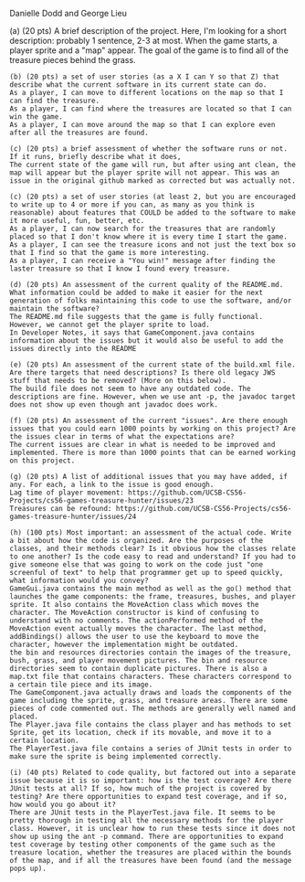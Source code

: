 Danielle Dodd and George Lieu


(a) (20 pts) A brief description of the project. Here, I'm looking for a short description: probably 1 sentence, 2-3 at most.
    When the game starts, a player sprite and a "map" appear. The goal of the game is to find all of the treasure pieces behind the grass. 


    (b) (20 pts) a set of user stories (as a X I can Y so that Z) that describe what the current software in its current state can do.
    As a player, I can move to different locations on the map so that I can find the treasure.
    As a player, I can find where the treasures are located so that I can win the game.
    As a player, I can move around the map so that I can explore even after all the treasures are found.

    (c) (20 pts) a brief assessment of whether the software runs or not. If it runs, briefly describe what it does,
    The current state of the game will run, but after using ant clean, the map will appear but the player sprite will not appear. This was an issue in the original github marked as corrected but was actually not.    

    (c) (20 pts) a set of user stories (at least 2, but you are encouraged to write up to 4 or more if you can, as many as you think is reasonable) about features that COULD be added to the software to make it more useful, fun, better, etc.
    As a player, I can now search for the treasures that are randomly placed so that I don't know where it is every time I start the game.
    As a player, I can see the treasure icons and not just the text box so that I find so that the game is more interesting.   
    As a player, I can receive a "You win!" message after finding the laster treasure so that I know I found every treasure.

    (d) (20 pts) An assessment of the current quality of the README.md. What information could be added to make it easier for the next generation of folks maintaining this code to use the software, and/or maintain the software?
    The README.md file suggests that the game is fully functional. However, we cannot get the player sprite to load.
    In Developer Notes, it says that GameComponent.java contains information about the issues but it would also be useful to add the issues directly into the README

    (e) (20 pts) An assessment of the current state of the build.xml file. Are there targets that need descriptions? Is there old legacy JWS stuff that needs to be removed? (More on this below).
    The build file does not seem to have any outdated code. The descriptions are fine. However, when we use ant -p, the javadoc target does not show up even though ant javadoc does work. 

    (f) (20 pts) An assessment of the current "issues". Are there enough issues that you could earn 1000 points by working on this project? Are the issues clear in terms of what the expectations are?
    The current issues are clear in what is needed to be improved and implemented. There is more than 1000 points that can be earned working on this project.  
    
    (g) (20 pts) A list of additional issues that you may have added, if any. For each, a link to the issue is good enough.
    Lag time of player movement: https://github.com/UCSB-CS56-Projects/cs56-games-treasure-hunter/issues/23
    Treasures can be refound: https://github.com/UCSB-CS56-Projects/cs56-games-treasure-hunter/issues/24
    
    (h) (100 pts) Most important: an assessment of the actual code. Write a bit about how the code is organized. Are the purposes of the classes, and their methods clear? Is it obvious how the classes relate to one another? Is the code easy to read and understand? If you had to give someone else that was going to work on the code just "one screenful of text" to help that programmer get up to speed quickly, what information would you convey?
    GameGui.java contains the main method as well as the go() method that launches the game components: the frame, treasures, bushes, and player sprite. It also contains the MoveAction class which moves the character. The MoveAction constructor is kind of confusing to understand with no comments. The actionPerformed method of the MoveAction event actually moves the character. The last method, addBindings() allows the user to use the keyboard to move the character, however the implementation might be outdated.
    the bin and resources directories contain the images of the treasure, bush, grass, and player movement pictures. The bin and resource directories seem to contain duplicate pictures. There is also a map.txt file that contains characters. These characters correspond to a certain tile piece and its image. 
    The GameComponent.java actually draws and loads the components of the game including the sprite, grass, and treasure areas. There are some pieces of code commented out. The methods are generally well named and placed.
    The Player.java file contains the class player and has methods to set Sprite, get its location, check if its movable, and move it to a certain location.
    The PlayerTest.java file contains a series of JUnit tests in order to make sure the sprite is being implemented correctly. 

    (i) (40 pts) Related to code quality, but factored out into a separate issue because it is so important: how is the test coverage? Are there JUnit tests at all? If so, how much of the project is covered by testing? Are there opportunities to expand test coverage, and if so, how would you go about it?
    There are JUnit tests in the PlayerTest.java file. It seems to be pretty thorough in testing all the necessary methods for the player class. However, it is unclear how to run these tests since it does not show up using the ant -p command. There are opportunities to expand test coverage by testing other components of the game such as the treasure location, whether the treasures are placed within the bounds of the map, and if all the treasures have been found (and the message pops up). 